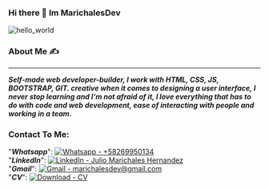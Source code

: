 ### Hi there 👋 Im MarichalesDev

![hello_world](https://user-images.githubusercontent.com/105239282/206260017-633cbc6f-711c-4631-93cf-23bb9cc7843a.png)

### About Me :writing_hand:
____________________________________________________________________________________________________________________________________________________________________

***Self-made web developer-builder, I work with HTML, CSS, JS, BOOTSTRAP, GIT. creative when it comes to designing a user interface, I never stop learning and I'm not afraid of it, I love everything that has to do with code and web development, ease of interacting with people and working in a team.***

### Contact To Me: 



"***Whatsapp***": [![Whatsapp - +58269950134](https://img.shields.io/badge/Whatsapp-%2B58269950134-2ea44f?logo=whatsapp)](https://api.whatsapp.com/send/?phone=58269950134&text&app_absent=0)\
"***LinkedIn***": [![LinkedIn - Julio Marichales Hernandez](https://img.shields.io/badge/LinkedIn-Julio_Marichales_Hernandez-blue?logo=linkedin)](https://www.linkedin.com/in/julio-marichales-hernandez-193051259/)\
"***Gmail***": [![Gmail - marichalesdev@gmail.com](https://img.shields.io/badge/Gmail-marichalesdev%40gmail.com-red?logo=gmail)](mailto:marichalesdev@gmail.com)\
"***CV***": [![Download - CV](https://img.shields.io/badge/Download-CV-red?logo=html+academy&logoColor=red)](https://us.docworkspace.com/d/sIKS7m_e-AZSa8p0G)





